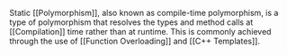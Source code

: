 Static [[Polymorphism]], also known as compile-time polymorphism, is a type of polymorphism that resolves the types and method calls at [[Compilation]] time rather than at runtime. This is commonly achieved through the use of [[Function Overloading]] and [[C++ Templates]].
